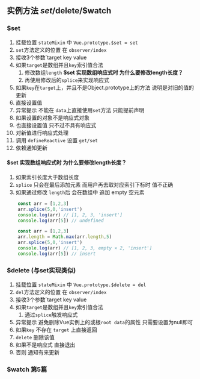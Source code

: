 ## 实例方法 $set/$delete/$watch

### $set
1.  挂载位置 `stateMixin` 中 `Vue.prototype.$set = set`
2.  `set`方法定义的位置 在 `observer/index`
3.  接收3个参数`target key value
4.  如果`target`是数组并且`key`索引值合法
    1.  修改数组`length` **$set 实现数组响应式时 为什么要修改length长度？**
    2.  再使用修改后的`splice`来实现响应式
5.  如果`key`在`target`上，并且不是Object.prototype上的方法 说明是对旧的值的更新
6.  直接设置值
7.  异常提示 不能在 `data`上直接使用`set`方法 只能提前声明
8.  如果设置的对象不是响应式对象
9.  也直接设置值 只不过不具有响应式
10. 对新值进行响应式处理
11. 调用 `defineReactive` 设置 `get/set`
12. 依赖通知更新

#### $set 实现数组响应式时 为什么要修改length长度？
1.  如果索引长度大于数组长度
2.  `splice` 只会在最后添加元素 而用户再去取对应索引下标时 值不正确
3.  如果通过修改 `length`后 会在数组中 追加 empty 空元素

```js
    const arr = [1,2,3]
    arr.splice(5,0,'insert')
    console.log(arr) // [1, 2, 3, 'insert']
    console.log(arr[5]) // undefined
```
```js
    const arr = [1,2,3]
    arr.length = Math.max(arr.length,5)
    arr.splice(5,0,'insert')
    console.log(arr) // [1, 2, 3, empty × 2, 'insert']
    console.log(arr[5]) // insert
```


### $delete (与set实现类似)
1.  挂载位置 `stateMixin` 中 `Vue.prototype.$delete = del`
2.  `del`方法定义的位置 在 `observer/index`
3.  接收3个参数`target key value
4.  如果`target`是数组并且`key`索引值合法
    1.  通过`splice`触发响应式
7.  异常提示 避免删除Vue实例上的或根`root data`的属性 只需要设置为null即可
8.  如果`key` 不存在 `target` 上直接返回
9.  `delete` 删除该值
10. 如果不是响应式 直接退出
11. 否则 通知有来更新


### $watch 第5篇



